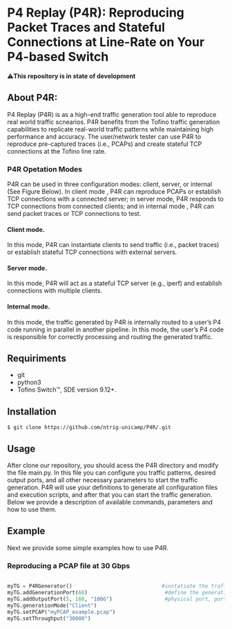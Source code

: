 # P4 Replay (P4R): Reproducing Packet Traces and Stateful Connections at Line-Rate on Your P4-based Switch

⚠️**This repository is in state of development**

## About P4R:

P4 Replay (P4R) is as a high-end traffic generation tool able to reproduce real world traffic scnearios. P4R benefits from the Tofino traffic generation capabilities to replicate real-world traffic patterns while maintaining high performance and accuracy. The user/network tester can use P4R to reproduce pre-captured traces (i.e., PCAPs) and create stateful TCP connections at the Tofino line rate. 

### P4R Opetation Modes
P4R can be used in three configuration modes: client, server, or internal (See Figure Below). In client mode , P4R can reproduce PCAPs or establish TCP connections with a connected server; in server mode, P4R responds to TCP connections from connected clients; and in internal mode , P4R can send packet traces or TCP connections to test.


#### Client mode. 
In this mode, P4R can instantiate clients to send traffic (i.e., packet traces) or establish stateful TCP connections with external servers. 

#### Server mode. 
In this mode, P4R will act as a stateful TCP server (e.g., iperf) and establish connections with multiple clients.

#### Internal mode. 
In this mode, the traffic generated by P4R is internally routed to a user’s P4 code running in parallel in another pipeline. In this mode, the user’s P4 code is responsible for correctly processing and routing the generated traffic.


## Requiriments

- git
- python3
- Tofino Switch™, SDE version 9.12+.

## Installation
```terminal
$ git clone https://github.com/ntrig-unicamp/P4R/.git
```
## Usage

After clone our repository, you should acess the P4R directory and modify the file main.py. In this file you can configure you traffic patterns, desired output ports, and all other necessary parameters to start the traffic generation. P4R will use your definitions to generate all configuration files and execution scripts, and after that you can start the traffic generation. Below we provide a description of available commands, parameters and how to use them.


## Example
Next we provide some simple examples how to use P4R. 


### Reproducing a PCAP file at 30 Gbps
```python

myTG = P4RGenerator()                             #instatiate the traffic generator
myTG.addGenerationPort(68)                         #define the generation port
myTG.addOutputPort(5, 160, "100G")                 #physical port, port ID(D_P), portBW
myTG.generationMode("Client")
myTG.setPCAP("myPCAP_example.pcap")
myTG.setThroughput("30000")

